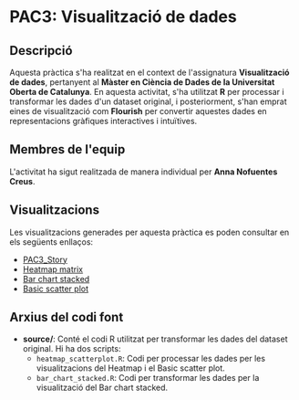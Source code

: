 # PAC3: Visualització de dades

## Descripció
Aquesta pràctica s'ha realitzat en el context de l'assignatura **Visualització de dades**, pertanyent al **Màster en Ciència de Dades de la Universitat Oberta de Catalunya**. En aquesta activitat, s'ha utilitzat **R** per processar i transformar les dades d'un dataset original, i posteriorment, s'han emprat eines de visualització com **Flourish** per convertir aquestes dades en representacions gràfiques interactives i intuïtives.

## Membres de l'equip
L'activitat ha sigut realitzada de manera individual per **Anna Nofuentes Creus**.

## Visualitzacions
Les visualitzacions generades per aquesta pràctica es poden consultar en els següents enllaços:

- [PAC3_Story](https://public.flourish.studio/story/2754950/)
- [Heatmap matrix](https://public.flourish.studio/visualisation/20582195/)
- [Bar chart stacked](https://public.flourish.studio/visualisation/20579834/)
- [Basic scatter plot](https://public.flourish.studio/visualisation/20582973/)

## Arxius del codi font
- **source/**: Conté el codi R utilitzat per transformar les dades del dataset original. Hi ha dos scripts:
  - `heatmap_scatterplot.R`: Codi per processar les dades per les visualitzacions del Heatmap i el Basic scatter plot.
  - `bar_chart_stacked.R`: Codi per transformar les dades per la visualització del Bar chart stacked.

